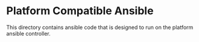 # Platform Compatible Ansible #

This directory contains ansible code that is designed to run on the platform ansible controller.

